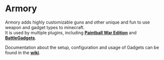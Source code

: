 # Armory

Armory adds highly customizable guns and other unique and fun to use weapon and gadget types to minecraft.<br>
It is used by multiple plugins, including [**Paintball War Edition**](https://github.com/PaintballWarEdition/Paintball-Wiki) and [**BattleGadgets**](https://github.com/PaintballWarEdition/BattleGadgets-Wiki).

Documentation about the setup, configuration and usage of Gadgets can be found in the [**wiki**](https://github.com/PaintballWarEdition/Gadgets-Wiki/wiki).
